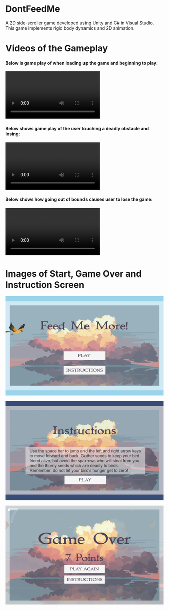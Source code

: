 # DontFeedMe
A 2D side-scroller game developed using Unity and C# in Visual Studio. This game implements rigid body dynamics and 2D animation.

# Videos of the Gameplay

#### Below is game play of when loading up the game and beginning to play:
[<video controls>
	 <video src="https://github.com/SophShan/Gameplay1.mov" width="352" height="720"></video>
	Your browser does not support the video.
</video>](https://github.com/user-attachments/assets/1806fda4-5037-4e48-95d3-140ba780728e
)

#### Below shows game play of the user touching a deadly obstacle and losing:
<video controls>
	  <source src="[Gameplay2.mov](https://github.com/SophShan/DontFeedMe/blob/main/Gameplay2.mov)" type="video/mp4">
	Your browser does not support the video.
</video>

#### Below shows how going out of bounds causes user to lose the game: 
<video controls>
	  <source src="https://github.com/SophShan/Gameplay3.mov" type="video/mp4">
	Your browser does not support the video.
</video>

# Images of Start, Game Over and Instruction Screen
![Game Start Screen](Gamestart.png)

![Game Instructions Screen](Instructions.png)

![Game Over Screen](Gameover.png)
